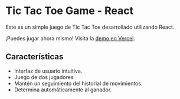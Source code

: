 # Tic Tac Toe Game - React

Este es un simple juego de Tic Tac Toe desarrollado utilizando React.

¡Puedes jugar ahora mismo! Visita la [demo en Vercel](https://react-tic-tac-toe-six-flame.vercel.app/).

## Características

- Interfaz de usuario intuitiva.
- Juego de dos jugadores.
- Mantén un seguimiento del historial de movimientos.
- Determina automáticamente al ganador.
